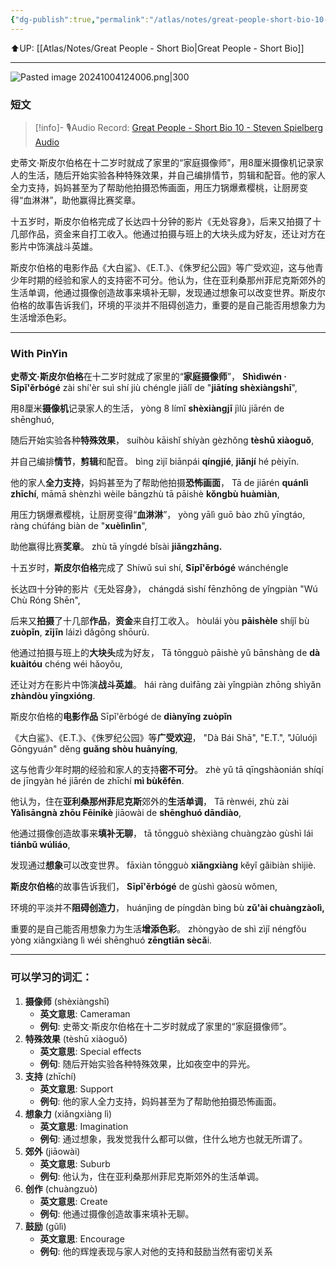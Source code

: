 ```yaml
---
{"dg-publish":true,"permalink":"/atlas/notes/great-people-short-bio-10-steven-spielberg/","noteIcon":""}
---
```


⬆️UP: [[Atlas/Notes/Great People - Short Bio\|Great People - Short Bio]]

---

![Pasted image 20241004124006.png|300](/img/user/Atlas/Utilities/Images/Pasted%20image%2020241004124006.png)

### 短文

> [!info]- 🎙️Audio Record: [Great People - Short Bio 10 - Steven Spielberg Audio](https://drive.google.com/file/d/1uOG4T0A0h644KKMwZZXNDGAfLF8gPArd/view?usp=drive_link)

史蒂文·斯皮尔伯格在十二岁时就成了家里的“家庭摄像师”，用8厘米摄像机记录家人的生活，随后开始实验各种特殊效果，并自己编排情节，剪辑和配音。他的家人全力支持，妈妈甚至为了帮助他拍摄恐怖画面，用压力锅爆煮樱桃，让厨房变得“血淋淋”，助他赢得比赛奖章。

十五岁时，斯皮尔伯格完成了长达四十分钟的影片《无处容身》，后来又拍摄了十几部作品，资金来自打工收入。他通过拍摄与班上的大块头成为好友，还让对方在影片中饰演战斗英雄。

斯皮尔伯格的电影作品《大白鲨》、《E.T.》、《侏罗纪公园》等广受欢迎，这与他青少年时期的经验和家人的支持密不可分。他认为，住在亚利桑那州菲尼克斯郊外的生活单调，他通过摄像创造故事来填补无聊，发现通过想象可以改变世界。斯皮尔伯格的故事告诉我们，环境的平淡并不阻碍创造力，重要的是自己能否用想象力为生活增添色彩。


---

### With PinYin

**史蒂文·斯皮尔伯格**在十二岁时就成了家里的“**家庭摄像师**”，
**Shìdìwén · Sīpǐ'ěrbógé** zài shí'èr suì shí jiù chéngle jiālǐ de "**jiātíng shèxiàngshī**",

用8厘米**摄像机**记录家人的生活，
yòng 8 límǐ **shèxiàngjī** jìlù jiārén de shēnghuó, 

随后开始实验各种**特殊效果**，
suíhòu kāishǐ shíyàn gèzhǒng **tèshū xiàoguǒ**, 

并自己编排**情节**，**剪辑**和配音。
bìng zìjǐ biānpái **qíngjié**, **jiǎnjí** hé pèiyīn. 

他的家人**全力支持**，妈妈甚至为了帮助他拍摄**恐怖画面**，
Tā de jiārén **quánlì zhīchí**, māmā shènzhì wèile bāngzhù tā pāishè **kǒngbù huàmiàn**, 

用压力锅爆煮樱桃，让厨房变得“**血淋淋**”，
yòng yālì guō bào zhǔ yīngtáo, ràng chúfáng biàn de "**xuèlìnlìn**", 

助他赢得比赛**奖章**。
zhù tā yíngdé bǐsài **jiǎngzhāng.**

十五岁时，**斯皮尔伯格**完成了
Shíwǔ suì shí, **Sīpǐ'ěrbógé** wánchéngle

长达四十分钟的影片《无处容身》，
chángdá sìshí fēnzhōng de yǐngpiàn "Wú Chù Róng Shēn", 

后来又**拍摄**了十几部**作品**，**资金**来自打工收入。
hòulái yòu **pāishèle** shíjǐ bù **zuòpǐn**, **zījīn** láizì dǎgōng shōurù. 

他通过拍摄与班上的**大块头**成为好友，
Tā tōngguò pāishè yǔ bānshàng de **dà kuàitóu** chéng wéi hǎoyǒu, 

还让对方在影片中饰演**战斗英雄**。
hái ràng duìfāng zài yǐngpiàn zhōng shìyǎn **zhàndòu yīngxióng**.

斯皮尔伯格的**电影作品**
Sīpǐ'ěrbógé de **diànyǐng zuòpǐn** 

《大白鲨》、《E.T.》、《侏罗纪公园》等**广受欢迎**，
"Dà Bái Shā", "E.T.", "Jūluójì Gōngyuán" děng **guǎng shòu huānyíng**, 

这与他青少年时期的经验和家人的支持**密不可分**。
zhè yǔ tā qīngshàonián shíqí de jīngyàn hé jiārén de zhīchí **mì bùkěfēn**. 

他认为，住在**亚利桑那州菲尼克斯**郊外的**生活单调**，
Tā rènwéi, zhù zài **Yàlìsāngnà zhōu Fēiníkè** jiāowài de **shēnghuó dāndiào**,

他通过摄像创造故事来**填补无聊**，
tā tōngguò shèxiàng chuàngzào gùshì lái **tiánbǔ wúliáo**, 

发现通过**想象**可以改变世界。
fāxiàn tōngguò **xiǎngxiàng** kěyǐ gǎibiàn shìjiè. 

**斯皮尔伯格**的故事告诉我们，
**Sīpǐ'ěrbógé** de gùshì gàosù wǒmen, 

环境的平淡并不**阻碍创造力**，
huánjìng de píngdàn bìng bù **zǔ'ài chuàngzàolì,** 

重要的是自己能否用想象力为生活**增添色彩**。
zhòngyào de shì zìjǐ néngfǒu yòng xiǎngxiàng lì wéi shēnghuó **zēngtiān sècǎ**i.





---

### 可以学习的词汇：

1. **摄像师** (shèxiàngshī)
    - **英文意思**: Cameraman
    - **例句**: 史蒂文·斯皮尔伯格在十二岁时就成了家里的“家庭摄像师”。
2. **特殊效果** (tèshū xiàoguǒ)
    - **英文意思**: Special effects
    - **例句**: 随后开始实验各种特殊效果，比如夜空中的异光。
3. **支持** (zhīchí)
    - **英文意思**: Support
    - **例句**: 他的家人全力支持，妈妈甚至为了帮助他拍摄恐怖画面。
4. **想象力** (xiǎngxiàng lì)
    - **英文意思**: Imagination
    - **例句**: 通过想象，我发觉我什么都可以做，住什么地方也就无所谓了。
5. **郊外** (jiāowài)
    - **英文意思**: Suburb
    - **例句**: 他认为，住在亚利桑那州菲尼克斯郊外的生活单调。
6. **创作** (chuàngzuò)
    - **英文意思**: Create
    - **例句**: 他通过摄像创造故事来填补无聊。
7. **鼓励** (gǔlì)
    - **英文意思**: Encourage
    - **例句**: 他的辉煌表现与家人对他的支持和鼓励当然有密切关系